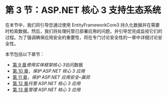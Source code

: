 # 第 3 节：ASP.NET 核心 3 支持生态系统

在本节中，我们将引导您通过使用 EntityFrameworkCore3 持久化数据并在需要时检索数据。然后，我们将处理托管已部署应用的问题，并引导您完成监视它们的过程。为了强调确保应用安全的重要性，将在专门讨论安全性的一章中详细讨论安全性。

本节包括以下章节：

*   [第 9 章](09.html)*使用实体框架核心 3*访问数据
*   [第 10 章](10.html)，*保护 ASP.NET 核心 3 应用*
*   [第 11 章](11.html)，*保护 ASP.NET 应用安全–漏洞*
*   [第 12 章](12.html)*托管 ASP.NET 核心 3 应用*
*   [第 13 章](13.html)*管理 ASP.NET 核心 3 应用*